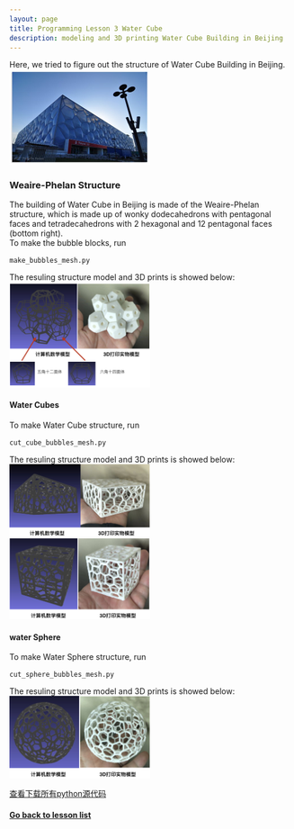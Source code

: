 ```yaml
---
layout: page
title: Programming Lesson 3 Water Cube
description: modeling and 3D printing Water Cube Building in Beijing
---
```


Here, we tried to figure out the structure of Water Cube Building in Beijing.  
<img src="https://github.com/zhazhijibaba/zhazhijibaba_programming_lessons/blob/master/programming_lesson3/Water_Cube_The_National_Aquatics_Center_Chaoyang_Beijing.jpg?raw=true" width="250">    

### Weaire-Phelan Structure  
The building of Water Cube in Beijing is made of the Weaire-Phelan structure, which is made up of wonky dodecahedrons with pentagonal faces and tetradecahedrons with 2 hexagonal and 12 pentagonal faces (bottom right).  
To make the bubble blocks, run  
```
make_bubbles_mesh.py
```
The resuling structure model and 3D prints is showed below:  
<img src="https://github.com/zhazhijibaba/zhazhijibaba_programming_lessons/blob/master/programming_lesson3/3d_bubbles.jpeg?raw=true" width="250">   

#### Water Cubes  
To make Water Cube structure, run  
```
cut_cube_bubbles_mesh.py
```
The resuling structure model and 3D prints is showed below:  
<img src="https://github.com/zhazhijibaba/zhazhijibaba_programming_lessons/blob/master/programming_lesson3/3d_bubble_water_cube.png?raw=true" width="250">   
<img src="https://github.com/zhazhijibaba/zhazhijibaba_programming_lessons/blob/master/programming_lesson3/3d_bubble_cube.png?raw=true" width="250">   
#### water Sphere
To make Water Sphere structure, run  
```
cut_sphere_bubbles_mesh.py
```
The resuling structure model and 3D prints is showed below:  
<img src="https://github.com/zhazhijibaba/zhazhijibaba_programming_lessons/blob/master/programming_lesson3/3d_bubble_sphere.png?raw=true" width="250">   

[查看下载所有python源代码](https://github.com/zhazhijibaba/zhazhijibaba_programming_lessons/tree/master/programming_lesson3)

#### [Go back to lesson list](../programming.html)
